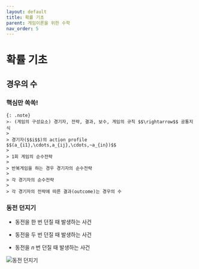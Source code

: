 ```yaml
---
layout: default
title: 확률 기초
parent: 게임이론을 위한 수학
nav_order: 5
---
```



# 확률 기초

## 경우의 수

### 핵심만 쏙쏙!

    {: .note}
	>- (게임의 구성요소) 경기자, 전략, 결과, 보수, 게임의 규칙 $$\rightarrow$$ 공통지식
	>
	> 경기자($$i$$)의 action profile $$(a_{i1},\cdots,a_{ij},\cdots,~a_{in})$$
	>	
	> 1회 게임의 순수전략
	>	
	> 반복게임을 하는 경우 경기자의 순수전략
	>	
	> 각 경기자의 순수전략
	>	
	> 각 경기자의 전략에 따른 결과(outcome)는 경우의 수
		
		
### 동전 던지기

- 동전을 한 번 던질 때 발생하는 사건

- 동전을 두 번 던질 때 발생하는 사건

- 동전을 $n$ 번 던질 때 발생하는 사건

 ![동전 던지기](/images/Lec_1_5_1_2.png)